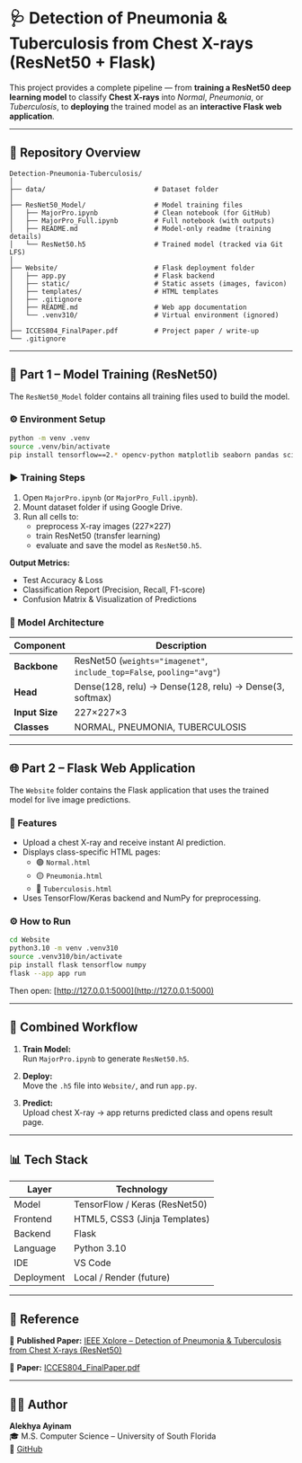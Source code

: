 # 🩺 Detection of Pneumonia & Tuberculosis from Chest X-rays (ResNet50 + Flask)

This project provides a complete pipeline — from **training a ResNet50 deep learning model** to classify **Chest X-rays** into *Normal*, *Pneumonia*, or *Tuberculosis*, to **deploying** the trained model as an **interactive Flask web application**.

---

## 📁 Repository Overview

```
Detection-Pneumonia-Tuberculosis/
│
├── data/                           # Dataset folder
│
├── ResNet50_Model/                 # Model training files
│   ├── MajorPro.ipynb              # Clean notebook (for GitHub)
│   ├── MajorPro_Full.ipynb         # Full notebook (with outputs)
│   ├── README.md                   # Model-only readme (training details)
│   └── ResNet50.h5                 # Trained model (tracked via Git LFS)
│
├── Website/                        # Flask deployment folder
│   ├── app.py                      # Flask backend
│   ├── static/                     # Static assets (images, favicon)
│   ├── templates/                  # HTML templates
│   ├── .gitignore
│   ├── README.md                   # Web app documentation
│   └── .venv310/                   # Virtual environment (ignored)
│
├── ICCES804_FinalPaper.pdf         # Project paper / write-up
└── .gitignore
```

---

## 🧠 Part 1 – Model Training (ResNet50)

The `ResNet50_Model` folder contains all training files used to build the model.

### ⚙️ Environment Setup
```bash
python -m venv .venv
source .venv/bin/activate
pip install tensorflow==2.* opencv-python matplotlib seaborn pandas scikit-learn imutils
```

### ▶️ Training Steps
1. Open `MajorPro.ipynb` (or `MajorPro_Full.ipynb`).
2. Mount dataset folder if using Google Drive.
3. Run all cells to:
   - preprocess X-ray images (227×227)
   - train ResNet50 (transfer learning)
   - evaluate and save the model as `ResNet50.h5`.

**Output Metrics:**
- Test Accuracy & Loss  
- Classification Report (Precision, Recall, F1-score)  
- Confusion Matrix & Visualization of Predictions  

### 🧩 Model Architecture
| Component | Description |
|------------|-------------|
| **Backbone** | ResNet50 (`weights="imagenet"`, `include_top=False`, `pooling="avg"`) |
| **Head** | Dense(128, relu) → Dense(128, relu) → Dense(3, softmax) |
| **Input Size** | 227×227×3 |
| **Classes** | NORMAL, PNEUMONIA, TUBERCULOSIS |

---

## 🌐 Part 2 – Flask Web Application

The `Website` folder contains the Flask application that uses the trained model for live image predictions.

### 🚀 Features
- Upload a chest X-ray and receive instant AI prediction.
- Displays class-specific HTML pages:
  - 🟢 `Normal.html`
  - 🟡 `Pneumonia.html`
  - 🔴 `Tuberculosis.html`
- Uses TensorFlow/Keras backend and NumPy for preprocessing.

### ⚙️ How to Run
```bash
cd Website
python3.10 -m venv .venv310
source .venv310/bin/activate
pip install flask tensorflow numpy
flask --app app run
```
Then open: [http://127.0.0.1:5000](http://127.0.0.1:5000)

---

## 🧭 Combined Workflow

1. **Train Model:**  
   Run `MajorPro.ipynb` to generate `ResNet50.h5`.

2. **Deploy:**  
   Move the `.h5` file into `Website/`, and run `app.py`.

3. **Predict:**  
   Upload chest X-ray → app returns predicted class and opens result page.

---

## 📊 Tech Stack
| Layer | Technology |
|--------|-------------|
| Model | TensorFlow / Keras (ResNet50) |
| Frontend | HTML5, CSS3 (Jinja Templates) |
| Backend | Flask |
| Language | Python 3.10 |
| IDE | VS Code |
| Deployment | Local / Render (future) |

---

## 📄 Reference
📘 **Published Paper:** [IEEE Xplore – Detection of Pneumonia & Tuberculosis from Chest X-rays (ResNet50)](https://ieeexplore.ieee.org/document/10192888)  

📘 **Paper:** [ICCES804_FinalPaper.pdf](./ICCES804_FinalPaper.pdf)

---

## 👩‍💻 Author
**Alekhya Ayinam**  
🎓 M.S. Computer Science – University of South Florida  
🔗 [GitHub](https://github.com/ayinam-alekhya)
